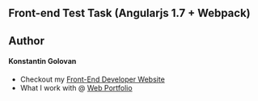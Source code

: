 ## Front-end Test Task (Angularjs 1.7 + Webpack)

## Author
#### Konstantin Golovan
+ Checkout my <a href="https://konstantingolovan.netlify.com/" title="Front-End Developer" target="_blank">Front-End Developer Website</a>
+ What I work with @ <a title="Front-End Developer" target="_blank" href="https://konstantingolovan.netlify.com/#projects">Web Portfolio</a>
